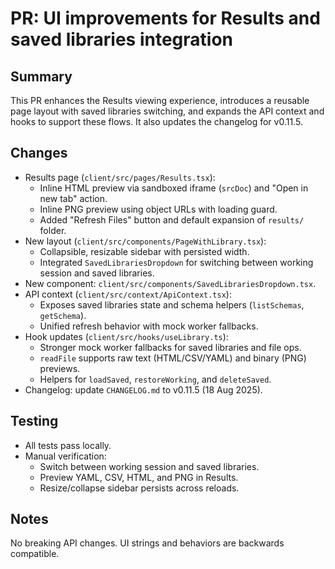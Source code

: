 # PR: UI improvements for Results and saved libraries integration

## Summary
This PR enhances the Results viewing experience, introduces a reusable page layout with saved libraries switching, and expands the API context and hooks to support these flows. It also updates the changelog for v0.11.5.

## Changes
- Results page (`client/src/pages/Results.tsx`):
  - Inline HTML preview via sandboxed iframe (`srcDoc`) and "Open in new tab" action.
  - Inline PNG preview using object URLs with loading guard.
  - Added "Refresh Files" button and default expansion of `results/` folder.
- New layout (`client/src/components/PageWithLibrary.tsx`):
  - Collapsible, resizable sidebar with persisted width.
  - Integrated `SavedLibrariesDropdown` for switching between working session and saved libraries.
- New component: `client/src/components/SavedLibrariesDropdown.tsx`.
- API context (`client/src/context/ApiContext.tsx`):
  - Exposes saved libraries state and schema helpers (`listSchemas`, `getSchema`).
  - Unified refresh behavior with mock worker fallbacks.
- Hook updates (`client/src/hooks/useLibrary.ts`):
  - Stronger mock worker fallbacks for saved libraries and file ops.
  - `readFile` supports raw text (HTML/CSV/YAML) and binary (PNG) previews.
  - Helpers for `loadSaved`, `restoreWorking`, and `deleteSaved`.
- Changelog: update `CHANGELOG.md` to v0.11.5 (18 Aug 2025).

## Testing
- All tests pass locally.
- Manual verification:
  - Switch between working session and saved libraries.
  - Preview YAML, CSV, HTML, and PNG in Results.
  - Resize/collapse sidebar persists across reloads.

## Notes
No breaking API changes. UI strings and behaviors are backwards compatible.
